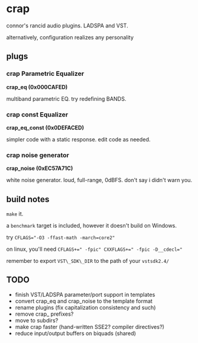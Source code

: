 # crap

connor's rancid audio plugins. LADSPA and VST.

alternatively, configuration realizes any personality

## plugs

### crap Parametric Equalizer

__crap\_eq (0x000CAFED)__

multiband parametric EQ. try redefining BANDS.

### crap const Equalizer

__crap\_eq\_const (0x0DEFACED)__

simpler code with a static response.
edit code as needed.

### crap noise generator

__crap\_noise (0xEC57A71C)__

white noise generator. loud, full-range, 0dBFS. don't say i didn't warn you.

## build notes

`make` it.

a `benchmark` target is included, however it doesn't build on Windows.

try `CFLAGS="-O3 -ffast-math -march=core2"`

on linux, you'll need `CFLAGS+=" -fpic" CXXFLAGS+=" -fpic -D__cdecl="`

remember to export `VST\_SDK\_DIR` to the path of your `vstsdk2.4/`

## TODO

* finish VST/LADSPA parameter/port support in templates
* convert crap\_eq and crap\_noise to the template format
* rename plugins (fix capitalization consistency and such)
* remove crap\_ prefixes?
* move to subdirs?
* make crap faster (hand-written SSE2? compiler directives?)
* reduce input/output buffers on biquads (shared)
